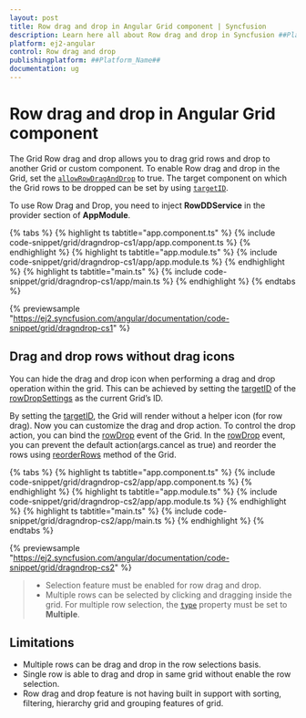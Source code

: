 ```yaml
---
layout: post
title: Row drag and drop in Angular Grid component | Syncfusion
description: Learn here all about Row drag and drop in Syncfusion ##Platform_Name## Grid component of Syncfusion Essential JS 2 and more.
platform: ej2-angular
control: Row drag and drop 
publishingplatform: ##Platform_Name##
documentation: ug
---
```


# Row drag and drop in Angular Grid component

The Grid Row drag and drop allows you to drag grid rows and drop to another Grid or custom component.
To enable Row drag and drop in the Grid, set the [`allowRowDragAndDrop`](https://ej2.syncfusion.com/angular/documentation/api/grid/#allowrowdraganddrop) to true.
The target component on which the Grid rows to be dropped can be set by using
[`targetID`](https://ej2.syncfusion.com/angular/documentation/api/grid/rowDropSettings/#targetid).

To use Row Drag and Drop, you need to inject **RowDDService** in the provider section of **AppModule**.

{% tabs %}
{% highlight ts tabtitle="app.component.ts" %}
{% include code-snippet/grid/dragndrop-cs1/app/app.component.ts %}
{% endhighlight %}
{% highlight ts tabtitle="app.module.ts" %}
{% include code-snippet/grid/dragndrop-cs1/app/app.module.ts %}
{% endhighlight %}
{% highlight ts tabtitle="main.ts" %}
{% include code-snippet/grid/dragndrop-cs1/app/main.ts %}
{% endhighlight %}
{% endtabs %}
  
{% previewsample "https://ej2.syncfusion.com/angular/documentation/code-snippet/grid/dragndrop-cs1" %}

## Drag and drop rows without drag icons

You can hide the drag and drop icon when performing a drag and drop operation within the grid. This can be achieved by setting the [targetID](https://ej2.syncfusion.com/angular/documentation/api/grid/rowDropSettings/#targetid) of the [rowDropSettings](https://ej2.syncfusion.com/angular/documentation/api/grid/rowDropSettings/) as the current Grid’s ID.

By setting the [targetID](https://ej2.syncfusion.com/angular/documentation/api/grid/rowDropSettings/#targetid), the Grid will render without a helper icon (for row drag). Now you can customize the drag and drop action. To control the drop action, you can bind the [rowDrop](https://ej2.syncfusion.com/angular/documentation/api/grid/#rowdrop) event of the Grid. In the [rowDrop](https://ej2.syncfusion.com/angular/documentation/api/grid/#rowdrop) event, you can prevent the default action(args.cancel as true) and reorder the rows using [reorderRows](https://ej2.syncfusion.com/angular/documentation/api/grid/#reorderrows) method of the Grid.

{% tabs %}
{% highlight ts tabtitle="app.component.ts" %}
{% include code-snippet/grid/dragndrop-cs2/app/app.component.ts %}
{% endhighlight %}
{% highlight ts tabtitle="app.module.ts" %}
{% include code-snippet/grid/dragndrop-cs2/app/app.module.ts %}
{% endhighlight %}
{% highlight ts tabtitle="main.ts" %}
{% include code-snippet/grid/dragndrop-cs2/app/main.ts %}
{% endhighlight %}
{% endtabs %}
  
{% previewsample "https://ej2.syncfusion.com/angular/documentation/code-snippet/grid/dragndrop-cs2" %}

> * Selection feature must be enabled for row drag and drop.
> * Multiple rows can be selected by clicking and dragging inside the grid.
For multiple row selection, the [`type`](https://ej2.syncfusion.com/angular/documentation/api/grid/selectionSettings/#type) property must be set to **Multiple**.

## Limitations

* Multiple rows can be drag and drop in the row selections basis.
* Single row is able to drag and drop in same grid without enable the row selection.
* Row drag and drop feature is not having built in support with sorting, filtering, hierarchy grid and grouping features of grid.